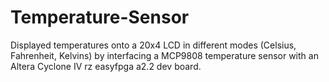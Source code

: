 # Temperature-Sensor
Displayed temperatures onto a 20x4 LCD in different modes (Celsius, Fahrenheit, Kelvins) by interfacing a MCP9808 temperature sensor with an Altera Cyclone IV rz easyfpga a2.2 dev board.
